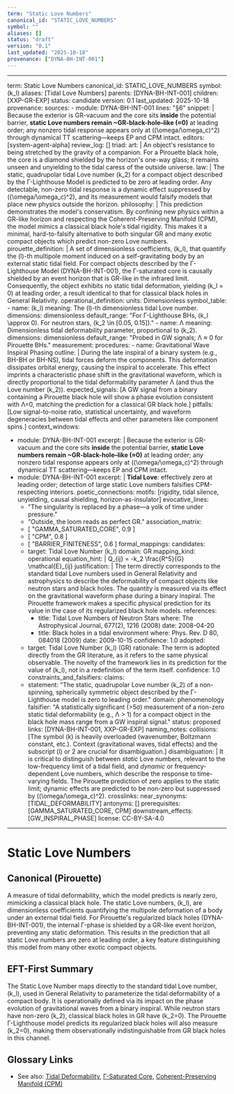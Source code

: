 ```yaml
---
term: "Static Love Numbers"
canonical_id: "STATIC_LOVE_NUMBERS"
symbol: ""
aliases: []
status: "draft"
version: "0.1"
last_updated: "2025-10-18"
provenance: ["DYNA-BH-INT-001"]
---
```


---
term: Static Love Numbers
canonical_id: STATIC_LOVE_NUMBERS
symbol: \(k_l\)
aliases: [Tidal Love Numbers]
parents: [DYNA-BH-INT-001]
children: [XXP-GR-EXP]
status: candidate
version: 0.1
last_updated: 2025-10-18
provenance:
  sources:
    - module: DYNA-BH-INT-001
      lines: "§6"
      snippet: |
        Because the exterior is GR-vacuum and the core sits **inside** the potential barrier, **static Love numbers remain ~GR-black-hole–like (≈0)** at leading order; any nonzero tidal response appears only at \((\omega/\omega_c)^2\) through dynamical TT scattering—keeps EP and CPM intact.
  editors: [system-agent-alpha]
  review_log: []
triad:
  art: |
    An object's resistance to being stretched by the gravity of a companion. For a Pirouette black hole, the core is a diamond shielded by the horizon's one-way glass; it remains unseen and unyielding to the tidal caress of the outside universe.
  law: |
    The static, quadrupolar tidal Love number \(k_2\) for a compact object described by the Γ-Lighthouse Model is predicted to be zero at leading order. Any detectable, non-zero tidal response is a dynamic effect suppressed by \((\omega/\omega_c)^2\), and its measurement would falsify models that place new physics outside the horizon.
  philosophy: |
    This prediction demonstrates the model's conservatism. By confining new physics within a GR-like horizon and respecting the Coherent-Preserving Manifold (CPM), the model mimics a classical black hole's tidal rigidity. This makes it a minimal, hard-to-falsify alternative to both singular GR and many exotic compact objects which predict non-zero Love numbers.
pirouette_definition: |
  A set of dimensionless coefficients, \(k_l\), that quantify the \(l\)-th multipole moment induced on a self-gravitating body by an external static tidal field. For compact objects described by the Γ-Lighthouse Model (DYNA-BH-INT-001), the Γ-saturated core is causally shielded by an event horizon that is GR-like in the infrared limit. Consequently, the object exhibits no static tidal deformation, yielding \(k_l = 0\) at leading order, a result identical to that for classical black holes in General Relativity.
operational_definition:
  units: Dimensionless
  symbol_table:
    - name: \(k_l\)
      meaning: The \(l\)-th dimensionless tidal Love number.
      dimensions: dimensionless
      default_range: "For Γ-Lighthouse BHs, \(k_l \approx 0\). For neutron stars, \(k_2 \in [0.05, 0.15]\)."
    - name: Λ
      meaning: Dimensionless tidal deformability parameter, proportional to \(k_2\).
      dimensions: dimensionless
      default_range: "Probed in GW signals; Λ ≈ 0 for Pirouette BHs."
  measurement:
    procedures:
      - name: Gravitational Wave Inspiral Phasing
        outline: |
          During the late inspiral of a binary system (e.g., BH-BH or BH-NS), tidal forces deform the components. This deformation dissipates orbital energy, causing the inspiral to accelerate. This effect imprints a characteristic phase shift in the gravitational waveform, which is directly proportional to the tidal deformability parameter Λ (and thus the Love number \(k_2\)).
        expected_signals: [A GW signal from a binary containing a Pirouette black hole will show a phase evolution consistent with Λ=0, matching the prediction for a classical GR black hole.]
        pitfalls: [Low signal-to-noise ratio, statistical uncertainty, and waveform degeneracies between tidal effects and other parameters like component spins.]
context_windows:
  - module: DYNA-BH-INT-001
    excerpt: |
      Because the exterior is GR-vacuum and the core sits **inside** the potential barrier, **static Love numbers remain ~GR-black-hole–like (≈0)** at leading order; any nonzero tidal response appears only at \((\omega/\omega_c)^2\) through dynamical TT scattering—keeps EP and CPM intact.
  - module: DYNA-BH-INT-001
    excerpt: |
      **Tidal Love**: effectively zero at leading order; detection of large static Love numbers falsifies CPM-respecting interiors.
poetic_connections:
  motifs: [rigidity, tidal silence, unyielding, causal shielding, horizon-as-insulator]
  evocative_lines:
    - "The singularity is replaced by a phase—a yolk of time under pressure."
    - "Outside, the loom reads as perfect GR."
  association_matrix:
    - [ "GAMMA_SATURATED_CORE", 0.9 ]
    - [ "CPM", 0.8 ]
    - [ "BARRIER_FINITENESS", 0.6 ]
formal_mappings:
  candidates:
    - target: Tidal Love Number \(k_l\)
      domain: GR
      mapping_kind: operational
      equation_hint: |
        Q_{ij} = -k_2 \frac{R^5}{G} \mathcal{E}_{ij}
      justification: |
        The term directly corresponds to the standard tidal Love numbers used in General Relativity and astrophysics to describe the deformability of compact objects like neutron stars and black holes. The quantity is measured via its effect on the gravitational waveform phase during a binary inspiral. The Pirouette framework makes a specific physical prediction for its value in the case of its regularized black hole models.
      references:
        - title: Tidal Love Numbers of Neutron Stars
          where: The Astrophysical Journal, 677(2), 1216 (2008)
          date: 2008-04-20
        - title: Black holes in a tidal environment
          where: Phys. Rev. D 80, 084018 (2009)
          date: 2009-10-15
      confidence: 1.0
  adopted:
    - target: Tidal Love Number \(k_l\) (GR)
      rationale: The term is adopted directly from the GR literature, as it refers to the same physical observable. The novelty of the framework lies in its prediction for the value of \(k_l\), not in a redefinition of the term itself.
      confidence: 1.0
constraints_and_falsifiers:
  claims:
    - statement: "The static, quadrupolar Love number \(k_2\) of a non-spinning, spherically symmetric object described by the Γ-Lighthouse model is zero to leading order."
      domain: phenomenology
      falsifier: "A statistically significant (>5σ) measurement of a non-zero static tidal deformability (e.g., Λ > 1) for a compact object in the black hole mass range from a GW inspiral signal."
      status: proposed
      links: [DYNA-BH-INT-001, XXP-GR-EXP]
naming_notes:
  collisions: [The symbol \(k\) is heavily overloaded (wavenumber, Boltzmann constant, etc.). Context (gravitational waves, tidal effects) and the subscript \(l\) or 2 are crucial for disambiguation.]
  disambiguation: |
    It is critical to distinguish between *static* Love numbers, relevant to the low-frequency limit of a tidal field, and *dynamic* or frequency-dependent Love numbers, which describe the response to time-varying fields. The Pirouette prediction of zero applies to the static limit; dynamic effects are predicted to be non-zero but suppressed by \((\omega/\omega_c)^2\).
crosslinks:
  near_synonyms: [TIDAL_DEFORMABILITY]
  antonyms: []
  prerequisites: [GAMMA_SATURATED_CORE, CPM]
  downstream_effects: [GW_INSPIRAL_PHASE]
license: CC-BY-SA-4.0
---

# Static Love Numbers

## Canonical (Pirouette)
A measure of tidal deformability, which the model predicts is nearly zero, mimicking a classical black hole. The static Love numbers, \(k_l\), are dimensionless coefficients quantifying the multipole deformation of a body under an external tidal field. For Pirouette's regularized black holes (DYNA-BH-INT-001), the internal Γ-phase is shielded by a GR-like event horizon, preventing any static deformation. This results in the prediction that all static Love numbers are zero at leading order, a key feature distinguishing this model from many other exotic compact objects.

## EFT-First Summary
The Static Love Number maps directly to the standard tidal Love number, \(k_l\), used in General Relativity to parameterize the tidal deformability of a compact body. It is operationally defined via its impact on the phase evolution of gravitational waves from a binary inspiral. While neutron stars have non-zero \(k_2\), classical black holes in GR have \(k_2=0\). The Pirouette Γ-Lighthouse model predicts its regularized black holes will also measure \(k_2=0\), making them observationally indistinguishable from GR black holes in this channel.

## Glossary Links
- See also: [Tidal Deformability](TIDAL_DEFORMABILITY), [Γ-Saturated Core](GAMMA_SATURATED_CORE), [Coherent-Preserving Manifold (CPM)](CPM)